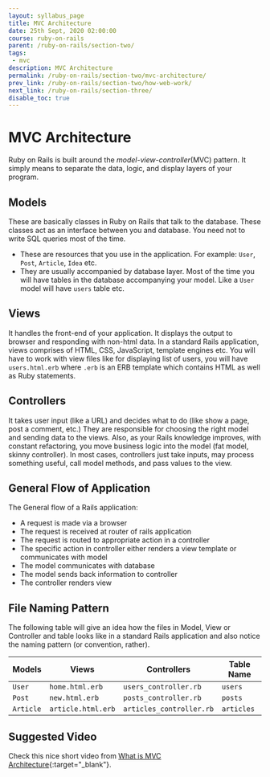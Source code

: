 ```yaml
---
layout: syllabus_page
title: MVC Architecture
date: 25th Sept, 2020 02:00:00
course: ruby-on-rails
parent: /ruby-on-rails/section-two/
tags:
 - mvc
description: MVC Architecture
permalink: /ruby-on-rails/section-two/mvc-architecture/
prev_link: /ruby-on-rails/section-two/how-web-work/
next_link: /ruby-on-rails/section-three/
disable_toc: true
---
```


# MVC Architecture

Ruby on Rails is built around the _model-view-controller_(MVC) pattern.
It simply means to separate the data, logic, and display layers of your program.

## Models

These are basically classes in Ruby on Rails that talk to the database.
These classes act as an interface between you and database.
You need not to write SQL queries most of the time.

- These are resources that you use in the application.
  For example: `User`, `Post`, `Article`, `Idea` etc.
- They are usually accompanied by database layer.
  Most of the time you will have tables in the database accompanying your model. Like a `User` model will have `users` table etc.

## Views

It handles the front-end of your application.
It displays the output to browser and responding with non-html data.
In a standard Rails application, views comprises of HTML, CSS, JavaScript, template engines etc.
You will have to work with view files like for displaying list of users, you will have `users.html.erb` where `.erb` is an ERB template which contains HTML as well as Ruby statements.

## Controllers

It takes user input (like a URL) and decides what to do (like show a page, post a comment, etc.)
They are responsible for choosing the right model and sending data to the views.
Also, as your Rails knowledge improves, with constant refactoring, you move business logic into the model (fat model, skinny controller).
In most cases, controllers just take inputs, may process something useful, call model methods, and pass values to the view.

## General Flow of Application

The General flow of a Rails application:

- A request is made via a browser
- The request is received at router of rails application
- The request is routed to appropriate action in a controller
- The specific action in controller either renders a view template or communicates with model
- The model communicates with database
- The model sends back information to controller
- The controller renders view

## File Naming Pattern

The following table will give an idea how the files in Model, View or Controller and table looks like in a standard Rails application and also notice the naming pattern (or convention, rather).

| Models | Views | Controllers | Table Name |
| -- | -- | -- | -- |
| `User` | `home.html.erb` | `users_controller.rb` | `users` |
| `Post` | `new.html.erb` | `posts_controller.rb` | `posts` |
| `Article` | `article.html.erb` | `articles_controller.rb` | `articles` |

## Suggested Video

Check this nice short video from [What is MVC Architecture](https://www.youtube.com/watch?v=mtZdybMV4Bw){:target="_blank"}.
